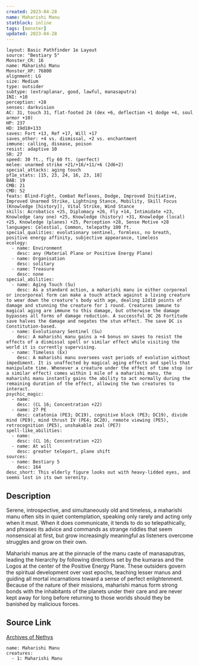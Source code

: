 ```yaml
---
created: 2023-04-28
name: Maharishi Manu
statblock: inline
tags: [monster]
updated: 2023-04-28
---
```

```statblock
layout: Basic Pathfinder 1e Layout
source: "Bestiary 5"
Monster_CR: 16
name: Maharishi Manu
Monster_XP: 76800
alignment: LG
size: Medium
type: outsider
subtype: (extraplanar, good, lawful, manasaputra)
INI: +10
perception: +28
senses: darkvision
AC: 31, touch 31, flat-footed 24 (dex +6, deflection +1 dodge +4, soul armor +10)
HP: 237
HD: 19d10+133
saves: Fort +13, Ref +17, Will +17
saves_other: +4 vs. dismissal, +2 vs. enchantment
immune: calling, disease, poison
resist: adaptive 10
SR: 27
speed: 30 ft., fly 60 ft. (perfect)
melee: unarmed strike +21/+16/+11/+6 (2d6+2)
special_attacks: aging touch
pf1e_stats: [15, 23, 24, 16, 23, 18]
BAB: 19
CMB: 21
CMD: 52
feats: Blind-Fight, Combat Reflexes, Dodge, Improved Initiative, Improved Unarmed Strike, Lightning Stance, Mobility, Skill Focus (Knowledge [history]), Vital Strike, Wind Stance
skills: Acrobatics +25, Diplomacy +26, Fly +14, Intimidate +23, Knowledge (any one) +25, Knowledge (history) +31, Knowledge (local) +25, Knowledge (planes) +25, Perception +28, Sense Motive +28
languages: Celestial, Common, telepathy 100 ft.
special_qualities: evolutionary sentinel, formless, no breath, positive energy affinity, subjective appearance, timeless
ecology:
  - name: Environment
    desc: any (Material Plane or Positive Energy Plane)
  - name: Organisation
    desc: solitary
  - name: Treasure
    desc: none
special_abilities:
  - name: Aging Touch (Su)
    desc: As a standard action, a maharishi manu in either corporeal or incorporeal form can make a touch attack against a living creature to wear down the creature’s body with age, dealing 12d10 points of damage and stunning the creature for 1 round. Creatures immune to magical aging are immune to this damage, but otherwise the damage bypasses all forms of damage reduction. A successful DC 26 Fortitude save halves the damage and negates the stun effect. The save DC is Constitution-based.
  - name: Evolutionary Sentinel (Su)
    desc: A maharishi manu gains a +4 bonus on saves to resist the effects of a dismissal spell or similar effect while visiting the world it is currently supervising.
  - name: Timeless (Ex)
    desc: A maharishi manu oversees vast periods of evolution without impediment. It is unaffected by magical aging effects and spells that manipulate time. Whenever a creature under the effect of time stop (or a similar effect) comes within 1 mile of a maharishi manu, the maharishi manu instantly gains the ability to act normally during the remaining duration of the effect, allowing the two creatures to interact.
psychic_magic:
  - name:
    desc: (CL 16; Concentration +22)
  - name: 27 PE
    desc: catatonia (PE3; DC19), cognitive block (PE3; DC19), divide mind (PE9), mind thrust IV (PE4; DC20), remote viewing (PE5), retrocognition (PE5), unshakable zeal (PE7)
spell-like_abilities:
  - name:
    desc: (CL 16; Concentration +22)
  - name: At will
    desc: greater teleport, plane shift
sources:
  - name: Bestiary 5
    desc: 164
desc_short: This elderly figure looks out with heavy-lidded eyes, and seems lost in its own serenity.
```
## Description
Serene, introspective, and simultaneously old and timeless, a maharishi manu often sits in quiet contemplation, speaking only rarely and acting only when it must. When it does communicate, it tends to do so telepathically, and phrases its advice and commands as strange riddles that seem nonsensical at first, but grow increasingly meaningful as listeners overcome struggles and grow on their own.

 Maharishi manus are at the pinnacle of the manu caste of manasaputras, leading the hierarchy by following directions set by the kumaras and the Logos at the center of the Positive Energy Plane. These outsiders govern the spiritual development over vast epochs, teaching lesser manus and guiding all mortal incarnations toward a sense of perfect enlightenment. Because of the nature of their missions, maharishi manus form strong bonds with the inhabitants of the planets under their care and are never kept away for long before returning to those worlds should they be banished by malicious forces.
## Source Link
[Archives of Nethys](https://aonprd.com/MonsterDisplay.aspx?ItemName=Maharishi%20Manu)
```encounter-table
name: Maharishi Manu
creatures:
  - 1: Maharishi Manu
```
